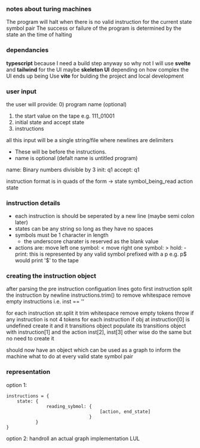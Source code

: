 ### notes about turing machines
The program will halt when there is no valid instruction for the current state symbol pair
The success or failure of the program is determined by the state an the time of halting
### dependancies
**typescript** because I need a build step anyway so why not
I will use **svelte** and **tailwind** for the UI
maybe **skeleton UI** depending on how complex the UI ends up being
Use **vite** for bulding the project and local development

### user input
the user will provide:
0) program name (optional)
1) the start value on the tape e.g. 111_01001
2) initial state and accept state
3) instructions

all this input will be a single string/file where newlines are delimiters 
- These will be before the instructions.
- name is optional (defalt name is untitled program)

name: Binary numbers divisible by 3
init: q1
accept: q1

instruction format is in quads of the form -> state symbol_being_read action state

### instruction details

- each instruction is should be seperated by a new line (maybe semi colon later)
- states can be any string so long as they have no spaces
- symbols must be 1 character in length
    - the underscore charater is reserved as the blank value
- actions are:
    move left one symbol: <
    move right one symbol: >
    hold: -
    print: this is represented by any valid symbol prefixed with a p e.g. p$ would print '$' to the tape

### creating the instruction object
after parsing the pre instruction configuation lines
goto first instruction
split the instruction by newline
instructions.trim() to remove whitespace
remove empty instructions i.e. inst == ''

for each instruction 
 str.split it 
 trim whitespace
 remove empty tokens
throw if any instruction is not 4 tokens
for each instruction 
  if obj at instruction[0] is undefined
    create it and it transitions object
    populate its transitions object with instruction[1] and the action inst[2], inst[3]
  other wise do the same but no need to create it 

should now have an object which can be used as a graph to inform the machine what to do at every valid state symbol pair
### representation

option 1:
```
instructions = {
    state: {
               reading_sybmol: {
                                   [action, end_state]
                               }
           }
}
```

option 2:
handroll an actual graph implementation LUL
